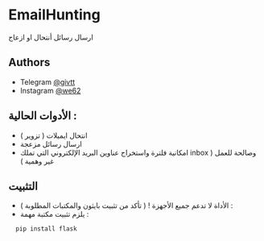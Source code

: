 # EmailHunting
 

ارسال رسائل أنتحال او ازعاج

## Authors

- Telegram [@givtt](https://t.me/givtt)
- Instagram [@we62](https://https://instagram.com/we62)




## الأدوات الحالية :

- انتحال ايميلات ( تزوير )
- ارسال رسائل مزعجة
- امكانية فلترة واستخراج عناوين البريد الإلكتروني التي تملك inbox وصالحة للعمل ( غير وهمية )



## التثبيت

- الأداة لا تدعم جميع الأجهزة ! ( تأكد من تثبيت بايثون والمكتبات المطلوبة ) :
- يلزم تثبيت مكتبة مهمة :

```bash
  pip install flask
```
    
